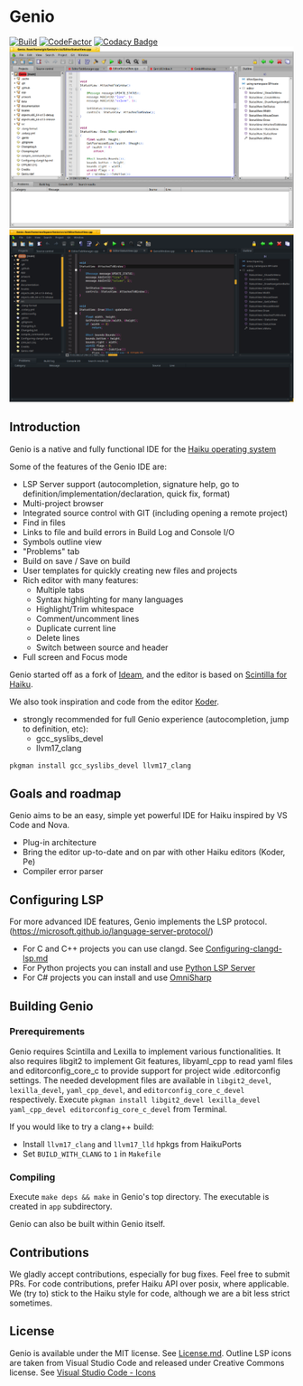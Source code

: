 # Genio

[![Build](https://github.com/Genio-The-Haiku-IDE/Genio/actions/workflows/build.yml/badge.svg)](https://github.com/Genio-The-Haiku-IDE/Genio/actions/workflows/build.yml)
[![CodeFactor](https://www.codefactor.io/repository/github/genio-the-haiku-ide/genio/badge)](https://www.codefactor.io/repository/github/genio-the-haiku-ide/genio)
[![Codacy Badge](https://app.codacy.com/project/badge/Grade/26f32bc4ecf2440d89c1932000405a4d)](https://app.codacy.com/gh/Genio-The-Haiku-IDE/Genio/dashboard?utm_source=gh&utm_medium=referral&utm_content=&utm_campaign=Badge_grade)
![Screenshot](https://github.com/Genio-The-Haiku-IDE/Genio/blob/main/artwork/screenshot/Genio-screenshot-3.0.png)
![Screenshot-Dark](https://github.com/Genio-The-Haiku-IDE/Genio/blob/main/artwork/screenshot/Genio-screenshot-dark-3.0.png)


## Introduction

Genio is a native and fully functional IDE for the [Haiku operating system](https://www.haiku-os.org)

Some of the features of the Genio IDE are:

*   LSP Server support (autocompletion, signature help, go to definition/implementation/declaration, quick fix, format)
*   Multi-project browser
*   Integrated source control with GIT (including opening a remote project)
*   Find in files
*   Links to file and build errors in Build Log and Console I/O
*   Symbols outline view
*   "Problems" tab
*   Build on save / Save on build
*   User templates for quickly creating new files and projects
*   Rich editor with many features:
    *   Multiple tabs
    *   Syntax highlighting for many languages
    *   Highlight/Trim whitespace
    *   Comment/uncomment lines
    *   Duplicate current line
    *   Delete lines
    *   Switch between source and header
*   Full screen and Focus mode

Genio started off as a fork of [Ideam](https://github.com/AmosCaster/ideam), and
 the editor is based on [Scintilla for Haiku](https://sourceforge.net/p/scintilla/haiku/ci/default/tree/).

We also took inspiration and code from the editor [Koder](https://github.com/KapiX/Koder).

*   strongly recommended for full Genio experience (autocompletion, jump to definition, etc):
    *   gcc_syslibs_devel
    *   llvm17_clang

```bash
pkgman install gcc_syslibs_devel llvm17_clang
```

## Goals and roadmap

Genio aims to be an easy, simple yet powerful IDE for Haiku inspired by VS Code and Nova.

*   Plug-in architecture
*   Bring the editor up-to-date and on par with other Haiku editors (Koder, Pe)
*   Compiler error parser

## Configuring LSP

For more advanced IDE features, Genio implements the LSP protocol. (<https://microsoft.github.io/language-server-protocol/>)

* For C and C++ projects you can use clangd. See [Configuring-clangd-lsp.md](https://github.com/Genio-The-Haiku-IDE/Genio/blob/main/Configuring-clangd-lsp.md)
* For Python projects you can install and use [Python LSP Server](https://github.com/python-lsp/python-lsp-server)
* For C# projects you can install and use [OmniSharp](https://github.com/nexus6-haiku/omnisharp-roslyn-haiku)

## Building Genio

### Prerequirements

Genio requires Scintilla and Lexilla to implement various functionalities.
It also requires libgit2 to implement Git features, libyaml_cpp to read yaml files and
editorconfig_core_c to provide support for project wide .editorconfig settings.
The needed development files are available in `libgit2_devel`, `lexilla_devel`, `yaml_cpp_devel`,
and `editorconfig_core_c_devel` respectively.
Execute `pkgman install libgit2_devel lexilla_devel yaml_cpp_devel editorconfig_core_c_devel`
from Terminal.

If you would like to try a clang++ build:

*   Install `llvm17_clang` and `llvm17_lld` hpkgs from HaikuPorts
*   Set `BUILD_WITH_CLANG` to `1` in `Makefile`

### Compiling

Execute `make deps && make` in Genio's top directory.
The executable is created in `app` subdirectory.

Genio can also be built within Genio itself.

## Contributions

We gladly accept contributions, especially for bug fixes. Feel free to submit PRs.
For code contributions, prefer Haiku API over posix, where applicable.
We (try to) stick to the Haiku style for code, although we are a bit less strict sometimes.

## License

Genio is available under the MIT license. See [License.md](License.md).
Outline LSP icons are taken from Visual Studio Code and released under Creative Commons license.
See [Visual Studio Code - Icons](https://github.com/microsoft/vscode-icons)
